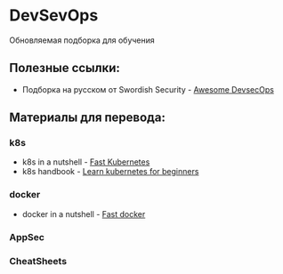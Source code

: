 # DevSevOps
Обновляемая подборка для обучения

## Полезные ссылки:
- Подборка на русском от Swordish Security - [Awesome DevsecOps](https://github.com/Swordfish-Security/awesome-devsecops-russia)


## Материалы для перевода:

### k8s
- k8s in a nutshell - [Fast Kubernetes](https://github.com/omerbsezer/Fast-Kubernetes)
- k8s handbook - [Learn kubernetes for beginners](https://www.freecodecamp.org/news/the-kubernetes-handbook/)


### docker
- docker in a nutshell - [Fast docker](https://github.com/omerbsezer/Fast-Docker)


### AppSec


### CheatSheets

